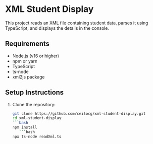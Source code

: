 # XML Student Display

This project reads an XML file containing student data, parses it using TypeScript, and displays the details in the console.

## Requirements

- Node.js (v16 or higher)
- npm or yarn
- TypeScript
- ts-node
- xml2js package

## Setup Instructions

1. Clone the repository:

   ```bash
   git clone https://github.com/ceilocg/xml-student-display.git
   cd xml-student-display
   ```bash
   npm install
      ```bash
   npx ts-node readXml.ts


